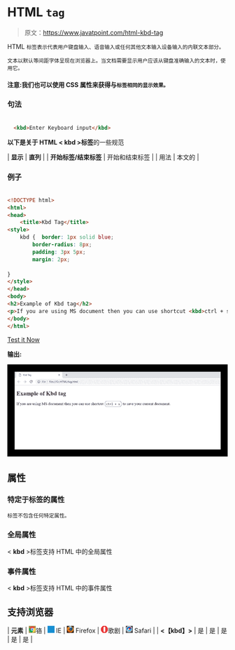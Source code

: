 # HTML `tag`

> 原文：<https://www.javatpoint.com/html-kbd-tag>

HTML `标签表示代表用户键盘输入、语音输入或任何其他文本输入设备输入的内联文本部分。`

`文本以默认等间距字体呈现在浏览器上。当文档需要显示用户应该从键盘准确输入的文本时，使用它。`

#### 注意:我们也可以使用 CSS 属性来获得与`标签相同的显示效果。`

### 句法

```html

  <kbd>Enter Keyboard input</kbd>

```

**以下是关于 HTML < kbd >标签**的一些规范

| **显示** | **直列** |
| **开始标签/结束标签** | 开始和结束标签 |
| 用法 | 本文的 |

### 例子

```html

<!DOCTYPE html>
<html>
<head>
	<title>Kbd Tag</title>
<style>
	kbd {  border: 1px solid blue;  
		border-radius: 8px;  
		padding: 3px 5px; 
		margin: 2px; 

} 
</style>
</head>
<body> 
<h2>Example of Kbd tag</h2>
<p>If you are using MS document then you can use shortcut <kbd>ctrl + s</kbd> to save your current document. </p>
</body>
</html>

```

[Test it Now](https://www.javatpoint.com/oprweb/test.jsp?filename=htmlkbdtag)

**输出:**

![HTML kbd tag](img/b4c4c2795e71203e0dd7a5088b505dbb.png)

## 属性

### 特定于标签的属性

`标签不包含任何特定属性。`

### 全局属性

< **kbd** >标签支持 HTML 中的全局属性

### 事件属性

< **kbd** >标签支持 HTML 中的事件属性

## 支持浏览器

| **元素** | ![chrome browser](img/4fbdc93dc2016c5049ed108e7318df19.png)铬 | ![ie browser](img/83dd23df1fe8373fd5bf054b2c1dd88b.png) IE | ![firefox browser](img/4f001fff393888a8a807ed29b28145d1.png) Firefox | ![opera browser](img/6cad4a592cc69a052056a0577b4aac65.png)歌剧 | ![safari browser](img/a0f6a9711a92203c5dc5c127fe9c9fca.png) Safari |
| **<【kbd】>** | 是 | 是 | 是 | 是 | 是 |